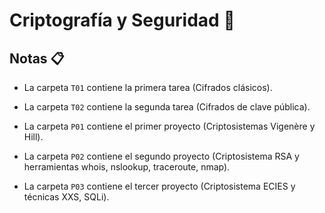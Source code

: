 # Criptografía y Seguridad :closed_lock_with_key:

## Notas :clipboard:

- La carpeta `T01` contiene la primera tarea (Cifrados clásicos).
- La carpeta `T02` contiene la segunda tarea (Cifrados de clave pública).

- La carpeta `P01` contiene el primer proyecto (Criptosistemas Vigenère y Hill).
- La carpeta `P02` contiene el segundo proyecto (Criptosistema RSA y herramientas whois, nslookup, traceroute, nmap).
- La carpeta `P03` contiene el tercer proyecto (Criptosistema ECIES y técnicas XXS, SQLi).
